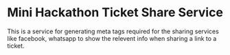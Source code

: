 # Mini Hackathon Ticket Share Service
This is a service for generating meta tags required for the sharing services like facebook, whatsapp to show the relevent info when sharing a link to a ticket.
